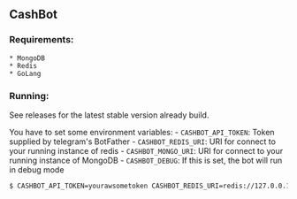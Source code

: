 ## CashBot

### Requirements:
    * MongoDB
    * Redis
    * GoLang

### Running:
See releases for the latest stable version already build.

You have to set some environment variables:
    - `CASHBOT_API_TOKEN`: Token supplied by telegram's BotFather
    - `CASHBOT_REDIS_URI`: URI for connect to your running instance of redis
    - `CASHBOT_MONGO_URI`: URI for connect to your running instance of MongoDB
    - `CASHBOT_DEBUG`: If this is set, the bot will run in debug mode

```bash
$ CASHBOT_API_TOKEN=yourawsometoken CASHBOT_REDIS_URI=redis://127.0.0.1:6379 CASHBOT_MONGO_URI=mongodb://127.0.0.1:27017 CASHBOT_DEBUG=1 ./cashbot
```

